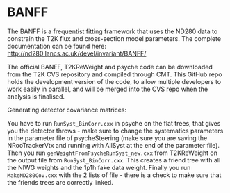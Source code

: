 # BANFF

The BANFF is a frequentist fitting framework that uses the ND280 data to constrain the T2K flux and cross-section model parameters.  The complete documentation can be found here: http://nd280.lancs.ac.uk/devel/invariant/BANFF/ 

The official BANFF, T2KReWeight and psyche code can be downloaded from the T2K CVS repository and compiled through CMT.  This GitHub repo holds the development version of the code, to allow multiple developers to work easily in parallel, and will be merged into the CVS repo when the analysis is finalised.

Generating detector covariance matrices:

You have to run `RunSyst_BinCorr.cxx` in psyche on the flat trees, that gives you the detector throws - make sure to change the systematics parameters in the parameter file of psycheSteering (make sure you are saving the NRooTrackerVtx and running with AllSyst at the end of the parameter file).
Then you run `genWeightFromPsycheRunSyst_new.cxx` from T2KReWeight on the output file from `RunSyst_BinCorr.cxx`.  This creates a friend tree with all the NIWG weights and the 1p1h fake data weight.
Finally you run `MakeND280Cov.cxx` with the 2 lists of file - there is a check to make sure that the friends trees are correctly linked.
